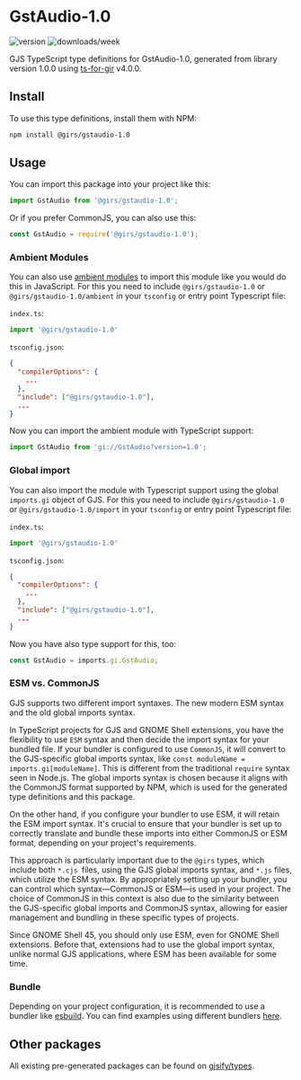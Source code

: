 
# GstAudio-1.0

![version](https://img.shields.io/npm/v/@girs/gstaudio-1.0)
![downloads/week](https://img.shields.io/npm/dw/@girs/gstaudio-1.0)


GJS TypeScript type definitions for GstAudio-1.0, generated from library version 1.0.0 using [ts-for-gir](https://github.com/gjsify/ts-for-gir) v4.0.0.


## Install

To use this type definitions, install them with NPM:
```bash
npm install @girs/gstaudio-1.0
```

## Usage

You can import this package into your project like this:
```ts
import GstAudio from '@girs/gstaudio-1.0';
```

Or if you prefer CommonJS, you can also use this:
```ts
const GstAudio = require('@girs/gstaudio-1.0');
```

### Ambient Modules

You can also use [ambient modules](https://github.com/gjsify/ts-for-gir/tree/main/packages/cli#ambient-modules) to import this module like you would do this in JavaScript.
For this you need to include `@girs/gstaudio-1.0` or `@girs/gstaudio-1.0/ambient` in your `tsconfig` or entry point Typescript file:

`index.ts`:
```ts
import '@girs/gstaudio-1.0'
```

`tsconfig.json`:
```json
{
  "compilerOptions": {
    ...
  },
  "include": ["@girs/gstaudio-1.0"],
  ...
}
```

Now you can import the ambient module with TypeScript support: 

```ts
import GstAudio from 'gi://GstAudio?version=1.0';
```

### Global import

You can also import the module with Typescript support using the global `imports.gi` object of GJS.
For this you need to include `@girs/gstaudio-1.0` or `@girs/gstaudio-1.0/import` in your `tsconfig` or entry point Typescript file:

`index.ts`:
```ts
import '@girs/gstaudio-1.0'
```

`tsconfig.json`:
```json
{
  "compilerOptions": {
    ...
  },
  "include": ["@girs/gstaudio-1.0"],
  ...
}
```

Now you have also type support for this, too:

```ts
const GstAudio = imports.gi.GstAudio;
```


### ESM vs. CommonJS

GJS supports two different import syntaxes. The new modern ESM syntax and the old global imports syntax.

In TypeScript projects for GJS and GNOME Shell extensions, you have the flexibility to use `ESM` syntax and then decide the import syntax for your bundled file. If your bundler is configured to use `CommonJS`, it will convert to the GJS-specific global imports syntax, like `const moduleName = imports.gi[moduleName]`. This is different from the traditional `require` syntax seen in Node.js. The global imports syntax is chosen because it aligns with the CommonJS format supported by NPM, which is used for the generated type definitions and this package.

On the other hand, if you configure your bundler to use ESM, it will retain the ESM import syntax. It's crucial to ensure that your bundler is set up to correctly translate and bundle these imports into either CommonJS or ESM format, depending on your project's requirements.

This approach is particularly important due to the `@girs` types, which include both `*.cjs `files, using the GJS global imports syntax, and `*.js` files, which utilize the ESM syntax. By appropriately setting up your bundler, you can control which syntax—CommonJS or ESM—is used in your project. The choice of CommonJS in this context is also due to the similarity between the GJS-specific global imports and CommonJS syntax, allowing for easier management and bundling in these specific types of projects.

Since GNOME Shell 45, you should only use ESM, even for GNOME Shell extensions. Before that, extensions had to use the global import syntax, unlike normal GJS applications, where ESM has been available for some time.

### Bundle

Depending on your project configuration, it is recommended to use a bundler like [esbuild](https://esbuild.github.io/). You can find examples using different bundlers [here](https://github.com/gjsify/ts-for-gir/tree/main/examples).

## Other packages

All existing pre-generated packages can be found on [gjsify/types](https://github.com/gjsify/types).

